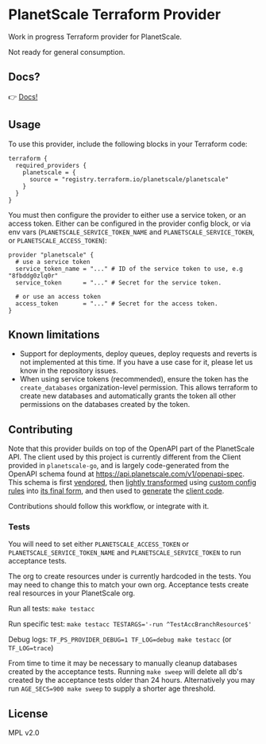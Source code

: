 # PlanetScale Terraform Provider

Work in progress Terraform provider for PlanetScale.

Not ready for general consumption.

## Docs?

👉 [Docs!](https://registry.terraform.io/providers/planetscale/planetscale/latest/docs)

## Usage

To use this provider, include the following blocks in your Terraform code:

```hcl
terraform {
  required_providers {
    planetscale = {
      source = "registry.terraform.io/planetscale/planetscale"
    }
  }
}
```

You must then configure the provider to either use a service token, or an access token. Either can be configured in the provider config block, or via env vars (`PLANETSCALE_SERVICE_TOKEN_NAME` and `PLANETSCALE_SERVICE_TOKEN`, or `PLANETSCALE_ACCESS_TOKEN`):

```hcl
provider "planetscale" {
  # use a service token
  service_token_name = "..." # ID of the service token to use, e.g "8fbddg0zlq0r"
  service_token      = "..." # Secret for the service token.

  # or use an access token
  access_token       = "..." # Secret for the access token.
}
```

## Known limitations

- Support for deployments, deploy queues, deploy requests and reverts is not implemented at this time. If you have a use case for it, please let us know in the repository issues.
- When using service tokens (recommended), ensure the token has the `create_databases` organization-level permission. This allows terraform to create new databases and automatically grants the token all other permissions on the databases created by the token.

## Contributing

Note that this provider builds on top of the OpenAPI part of the PlanetScale API. The client used by this project is currently different from the Client provided in `planetscale-go`, and is largely code-generated from the OpenAPI schema found at https://api.planetscale.com/v1/openapi-spec. This schema is first [vendored](openapi/openapi-spec.json), then [lightly transformed](internal/cmd/extractref) using [custom config rules](openapi/extract-ref-cfg.json) into [its final form](openapi-spec.json), and then used to [generate](internal/cmd/client_codegen) the [client code](internal/client/planetscale).

Contributions should follow this workflow, or integrate with it.

### Tests

You will need to set either `PLANETSCALE_ACCESS_TOKEN` or `PLANETSCALE_SERVICE_TOKEN_NAME` and `PLANETSCALE_SERVICE_TOKEN` to run acceptance tests.

The org to create resources under is currently hardcoded in the tests. You may need to change this to match your own org.  Acceptance tests create real resources in your PlanetScale org.

Run all tests: `make testacc`

Run specific test: `make testacc TESTARGS='-run ^TestAccBranchResource$'`

Debug logs: `TF_PS_PROVIDER_DEBUG=1 TF_LOG=debug make testacc` (or `TF_LOG=trace`)

From time to time it may be necessary to manually cleanup databases created by the acceptance tests. Running `make sweep` will delete all db's created by the acceptance tests older than 24 hours. Alternatively you may run `AGE_SECS=900 make sweep` to supply a shorter age threshold.

## License

MPL v2.0
